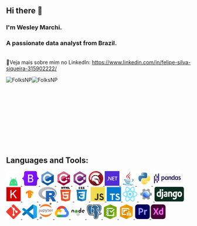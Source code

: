 ## Hi there 👋
### I'm Wesley Marchi. 
### A passionate data analyst from Brazil.

<br />📄Veja mais sobre mim no LinkedIn: https://www.linkedin.com/in/felipe-silva-siqueira-315902222/

<div>
  <p>
    <img align="left" src="https://github-readme-stats.vercel.app/api?username=FolksNP&show_icons=true&locale=en" alt="FolksNP" />
  </p>
  <p>
     <img align="left" src="https://github-readme-stats.vercel.app/api/top-langs?username=FolksNP&show_icons=true&locale=en&layout=compact" alt="FolksNP" />
  </p><br />
</div>
<br />
<br />
<br />
<br />
<br />
<br />
<br />
<br />
<br />
<br />

## Languages and Tools:

<p align="left"> 
  <a href="https://www.android.com/" target="_blank" rel="noreferrer"> 
    <img src="icons/android.svg" alt="Android" width="40" height="40" />
  </a> 
  <a href="https://getbootstrap.com/" target="_blank" rel="noreferrer"> 
    <img src="icons/bootstrap.svg" alt="Bootstrap" width="45" height="40" /> 
  </a> 
  <a href="https://www.cprogramming.com/" target="_blank" rel="noreferrer"> 
    <img src="icons/c.svg" alt="C" width="40" height="40" /> 
  </a> 
  <a href="https://www.w3schools.com/cpp/" target="_blank" rel="noreferrer"> 
    <img src="icons/cplusplus.svg" alt="C Plus Plus" width="40" height="40" /> 
  </a>  
  <a href="https://www.w3schools.com/cs/" target="_blank" rel="noreferrer"> 
    <img src="icons/csharp.svg" alt="C Sharp" width="40" height="40" /> 
  </a> 
  <a href="https://www.embarcadero.com/" target="_blank" rel="noreferrer"> 
    <img src="icons/delphi.webp" alt="Delphi" width="40" height="40" /> 
  </a> 
  <a href="https://dotnet.microsoft.com/" target="_blank" rel="noreferrer"> 
    <img src="icons/dotnet.svg" alt="Dot Net" width="40" height="40" /> 
  </a> 
  <a href="https://www.java.com" target="_blank" rel="noreferrer"> 
    <img src="icons/java.svg" alt="Java" width="40" height="40" /> 
  </a> 
  <a href="https://www.python.org" target="_blank" rel="noreferrer"> 
    <img src="icons/python.svg" alt="Python" width="40" height="40" /> 
  </a> 
  <a href="https://pandas.pydata.org/" target="_blank" rel="noreferrer"> 
    <img src="icons/pandas.svg" alt="Pandas" width="80" height="40" /> 
  </a> 
  <a href="https://keras.io/" target="_blank" rel="noreferrer"> 
    <img src="icons/keraslogo.png" alt="Keras" width="40" height="40" /> 
  </a> 
  <a href="https://www.tensorflow.org" target="_blank" rel="noreferrer"> 
    <img src="icons/tensorflow.svg" alt="TensorFlow" width="40" height="40" /> 
  </a> 
  <a href="https://www.r-project.org/" target="_blank" rel="noreferrer"> 
    <img src="icons/r.svg" alt="R" width="50" height="40" /> 
  </a> 
  <a href="https://www.w3.org/html/" target="_blank" rel="noreferrer"> 
    <img src="icons/html5.svg" alt="HTML5" width="40" height="40" /> 
  </a>
  <a href="https://www.w3schools.com/css/" target="_blank" rel="noreferrer"> 
    <img src="icons/css3.svg" alt="CSS3" width="40" height="40" /> 
  </a> 
  <a href="https://developer.mozilla.org/en-US/docs/Web/JavaScript" target="_blank" rel="noreferrer"> 
    <img src="icons/javascript.svg" alt="JavaScript" width="40" height="40" /> 
  </a> 
  <a href="https://www.typescriptlang.org/" target="_blank" rel="noreferrer"> 
    <img src="icons/typescript.svg" alt="TypeScript" width="40" height="40" /> 
  </a> 
  <a href="https://reactjs.org/" target="_blank" rel="noreferrer"> 
    <img src="icons/react.svg" alt="React" width="40" height="40" /> 
  </a> 
  <a href="https://earthengine.google.com/" target="_blank" rel="noreferrer"> 
    <img src="icons/gee.png" alt="Google Earth Engine" width="40" height="40" /> 
  </a> 
  <a href="https://www.djangoproject.com/" target="_blank" rel="noreferrer"> 
    <img src="icons/django.svg" alt="Django" width="80" height="40" /> 
  </a> 
  <a href="https://git-scm.com/" target="_blank" rel="noreferrer"> 
    <img src="icons/git.svg" alt="Git" width="40" height="40"/> 
  </a> 
  <a href="https://code.visualstudio.com/brand" target="_blank" rel="noreferrer"> 
    <img src="icons/vscode.png" alt="VSCode" width="40" height="40" /> 
  </a> 
  <a href="https://jupyter.org/" target="_blank" rel="noreferrer"> 
    <img src="icons/jupyter.png" alt="Jupyter" width="40" height="45" /> 
  </a> 
  <a href="https://cloud.google.com" target="_blank" rel="noreferrer"> 
    <img src="icons/gcloud.jpg" alt="Google Cloud" width="40" height="40" /> 
  </a> 
  <a href="https://nodejs.org" target="_blank" rel="noreferrer"> 
    <img src="icons/nodejs.png" alt="nodejs" width="40" height="40" /> 
  </a> 
  <a href="https://www.postgresql.org" target="_blank" rel="noreferrer"> 
    <img src="icons/postgresql.png" alt="PostgreSQL" width="40" height="40" /> 
  </a> 
  <a href="https://survey123.arcgis.com/" target="_blank" rel="noreferrer"> 
    <img src="icons/survey123.png" alt="Survey123" width="40" height="40" /> 
  </a> 
  <a href="https://www.esri.com/en-us/arcgis/products/arcgis-dashboards/overview" target="_blank" rel="noreferrer"> 
    <img src="icons/arcgisdashboards.png" alt="ArcGis Dashboards" width="40" height="40" /> 
  </a> 
  <a href="https://www.adobe.com/za/products/premiere.html" target="_blank" rel="noreferrer"> 
    <img src="icons/premiere.svg" alt="Adobe Premiere" width="40" height="40" /> 
  </a> 
  <a href="https://www.adobe.com/products/xd.html" target="_blank" rel="noreferrer"> 
    <img src="icons/xd.svg" alt="Adobe XD" width="40" height="40" /> 
  </a>
</p>

<!--
**wesleymarchi/wesleymarchi** is a ✨ _special_ ✨ repository because its `README.md` (this file) appears on your GitHub profile.
Here are some ideas to get you started:
- 🔭 I’m currently working on ...
- 🌱 I’m currently learning ...
- 👯 I’m looking to collaborate on ...
- 🤔 I’m looking for help with ...
- 💬 Ask me about ...
- 📫 How to reach me: ...
- 😄 Pronouns: ...
- ⚡ Fun fact: ...
-->